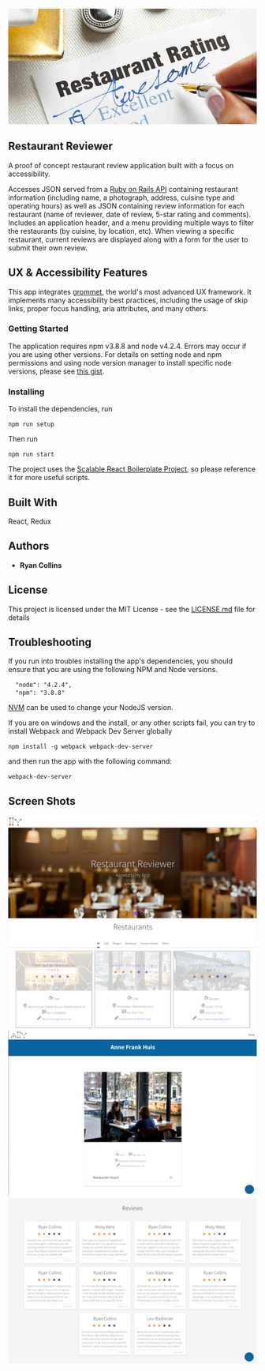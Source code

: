 ![Restaurant Reviewer](https://github.com/RyanCCollins/cdn/blob/master/restaurant-reviewer/main.jpg?raw=true)


## Restaurant Reviewer

A proof of concept restaurant review application built with a focus on accessibility. 

Accesses JSON served from a [Ruby on Rails API](https://github.com/RyanCCollins/restaurant-reviewer-api) containing restaurant information (including name, a photograph, address, cuisine type and operating hours) as well as JSON containing review information for each restaurant (name of reviewer, date of review, 5-star rating and comments). Includes an application header, and a menu providing multiple ways to filter the restaurants (by cuisine, by location, etc). When viewing a specific restaurant, current reviews are displayed along with a form for the user to submit their own review.

## UX & Accessibility Features
This app integrates [grommet](https://github.com/grommet/grommet), the world's most advanced UX framework.  It implements many accessibility best practices, including the usage of skip links, proper focus handling, aria attributes, and many others.  

### Getting Started
The application requires npm v3.8.8 and node v4.2.4.  Errors may occur if you are using other versions.  For details on setting node and npm permissions and using node version manager to install specific node versions, please see [this gist](https://gist.github.com/RyanCCollins/69443f0ff1f7725d305d).

### Installing

To install the dependencies, run
```
npm run setup
```
Then run
```
npm run start
```

The project uses the [Scalable React Boilerplate Project](https://github.com/RyanCCollins/scalable-react-boilerplate), so please reference it for more useful scripts.

## Built With
React, Redux
## Authors
* **Ryan Collins**

## License
This project is licensed under the MIT License - see the [LICENSE.md](LICENSE.md) file for details

## Troubleshooting
If you run into troubles installing the app's dependencies, you should ensure that you are using the following NPM and Node versions.
```
  "node": "4.2.4",
  "npm": "3.8.8"
```

[NVM](https://github.com/creationix/nvm) can be used to change your NodeJS version.

If you are on windows and the install, or any other scripts fail, you can try to install Webpack and Webpack Dev Server globally
```
npm install -g webpack webpack-dev-server
```

and then run the app with the following command:
```
webpack-dev-server
```

## Screen Shots
![Main Page](https://github.com/RyanCCollins/cdn/blob/master/portfolio-image-gallery-images/restaurant-reviewer-swnd/mainpage.png?raw=true)
![Single Restaurant](https://github.com/RyanCCollins/cdn/blob/master/portfolio-image-gallery-images/restaurant-reviewer-swnd/singlerestaurantmain.png?raw=true)
![Reviews](https://github.com/RyanCCollins/cdn/blob/master/portfolio-image-gallery-images/restaurant-reviewer-swnd/reviews.png?raw=true)
